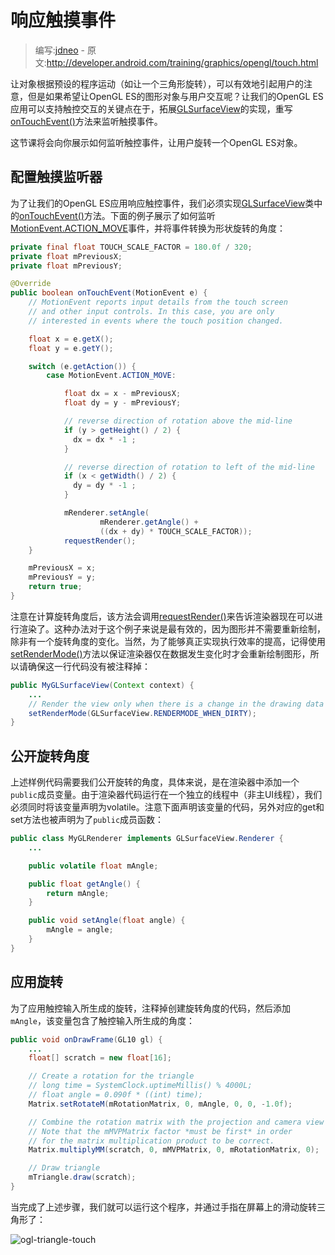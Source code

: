 # 响应触摸事件

> 编写:[jdneo](https://github.com/jdneo) - 原文:<http://developer.android.com/training/graphics/opengl/touch.html>

让对象根据预设的程序运动（如让一个三角形旋转），可以有效地引起用户的注意，但是如果希望让OpenGL ES的图形对象与用户交互呢？让我们的OpenGL ES应用可以支持触控交互的关键点在于，拓展[GLSurfaceView](http://developer.android.com/reference/android/opengl/GLSurfaceView.html)的实现，重写<a href="http://developer.android.com/reference/android/view/View.html#onTouchEvent(android.view.MotionEvent)">onTouchEvent()</a>方法来监听触摸事件。

这节课将会向你展示如何监听触控事件，让用户旋转一个OpenGL ES对象。

## 配置触摸监听器

为了让我们的OpenGL ES应用响应触控事件，我们必须实现[GLSurfaceView](http://developer.android.com/reference/android/opengl/GLSurfaceView.html)类中的<a href="http://developer.android.com/reference/android/view/View.html#onTouchEvent(android.view.MotionEvent)">onTouchEvent()</a>方法。下面的例子展示了如何监听[MotionEvent.ACTION_MOVE](http://developer.android.com/reference/android/view/MotionEvent.html#ACTION_MOVE)事件，并将事件转换为形状旋转的角度：

```java
private final float TOUCH_SCALE_FACTOR = 180.0f / 320;
private float mPreviousX;
private float mPreviousY;

@Override
public boolean onTouchEvent(MotionEvent e) {
    // MotionEvent reports input details from the touch screen
    // and other input controls. In this case, you are only
    // interested in events where the touch position changed.

    float x = e.getX();
    float y = e.getY();

    switch (e.getAction()) {
        case MotionEvent.ACTION_MOVE:

            float dx = x - mPreviousX;
            float dy = y - mPreviousY;

            // reverse direction of rotation above the mid-line
            if (y > getHeight() / 2) {
              dx = dx * -1 ;
            }

            // reverse direction of rotation to left of the mid-line
            if (x < getWidth() / 2) {
              dy = dy * -1 ;
            }

            mRenderer.setAngle(
                    mRenderer.getAngle() +
                    ((dx + dy) * TOUCH_SCALE_FACTOR));
            requestRender();
    }

    mPreviousX = x;
    mPreviousY = y;
    return true;
}
```

注意在计算旋转角度后，该方法会调用<a href="http://developer.android.com/reference/android/opengl/GLSurfaceView.html#requestRender()">requestRender()</a>来告诉渲染器现在可以进行渲染了。这种办法对于这个例子来说是最有效的，因为图形并不需要重新绘制，除非有一个旋转角度的变化。当然，为了能够真正实现执行效率的提高，记得使用<a href="http://developer.android.com/reference/android/opengl/GLSurfaceView.html#setRenderMode(int)">setRenderMode()</a>方法以保证渲染器仅在数据发生变化时才会重新绘制图形，所以请确保这一行代码没有被注释掉：

```java
public MyGLSurfaceView(Context context) {
    ...
    // Render the view only when there is a change in the drawing data
    setRenderMode(GLSurfaceView.RENDERMODE_WHEN_DIRTY);
}
```

## 公开旋转角度

上述样例代码需要我们公开旋转的角度，具体来说，是在渲染器中添加一个`public`成员变量。由于渲染器代码运行在一个独立的线程中（非主UI线程），我们必须同时将该变量声明为volatile。注意下面声明该变量的代码，另外对应的get和set方法也被声明为了`public`成员函数：

```java
public class MyGLRenderer implements GLSurfaceView.Renderer {
    ...

    public volatile float mAngle;

    public float getAngle() {
        return mAngle;
    }

    public void setAngle(float angle) {
        mAngle = angle;
    }
}
```

## 应用旋转

为了应用触控输入所生成的旋转，注释掉创建旋转角度的代码，然后添加`mAngle`，该变量包含了触控输入所生成的角度：

```java
public void onDrawFrame(GL10 gl) {
    ...
    float[] scratch = new float[16];

    // Create a rotation for the triangle
    // long time = SystemClock.uptimeMillis() % 4000L;
    // float angle = 0.090f * ((int) time);
    Matrix.setRotateM(mRotationMatrix, 0, mAngle, 0, 0, -1.0f);

    // Combine the rotation matrix with the projection and camera view
    // Note that the mMVPMatrix factor *must be first* in order
    // for the matrix multiplication product to be correct.
    Matrix.multiplyMM(scratch, 0, mMVPMatrix, 0, mRotationMatrix, 0);

    // Draw triangle
    mTriangle.draw(scratch);
}
```

当完成了上述步骤，我们就可以运行这个程序，并通过手指在屏幕上的滑动旋转三角形了：

![ogl-triangle-touch](ogl-triangle-touch.png "由触摸输入所旋转的三角形（圆形代表了当前触摸位置）")
